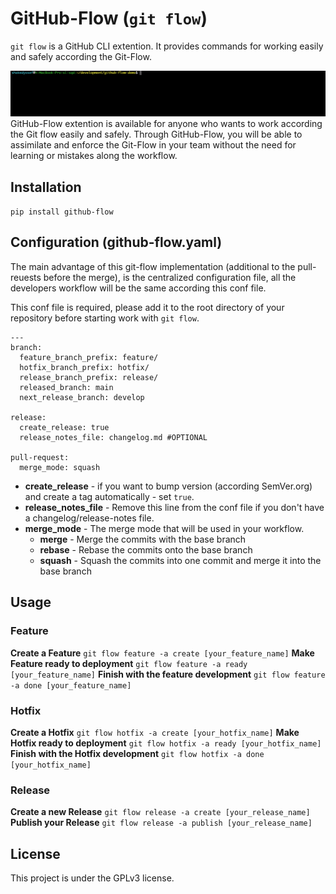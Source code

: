 # GitHub-Flow (`git flow`)

`git flow` is a GitHub CLI extention. It provides commands for working easily and safely according the Git-Flow.

![create feature](https://github.com/ShakedBraimok/github-flow-assets/blob/master/create-feature-example.gif)
GitHub-Flow extention is available for anyone who wants to work according the Git flow easily and safely.
Through GitHub-Flow, you will be able to assimilate and enforce the Git-Flow in your team without the need for learning or mistakes along the workflow.

## Installation
`pip install github-flow`

## Configuration (github-flow.yaml)
The main advantage of this git-flow implementation (additional to the pull-reuests before the merge),
is the centralized configuration file, all the developers workflow will be the same according this conf file.

This conf file is required, please add it to the root directory of your repository before starting work with `git flow`. 

```
---
branch:
  feature_branch_prefix: feature/
  hotfix_branch_prefix: hotfix/
  release_branch_prefix: release/
  released_branch: main
  next_release_branch: develop

release:
  create_release: true
  release_notes_file: changelog.md #OPTIONAL

pull-request:
  merge_mode: squash
```

- **create_release** - if you want to bump version (according SemVer.org) and create a tag automatically - set `true`.
- **release_notes_file** - Remove this line from the conf file if you don't have a changelog/release-notes file.
- **merge_mode** - The merge mode that will be used in your workflow.
  - **merge** - Merge the commits with the base branch
  - **rebase** - Rebase the commits onto the base branch
  - **squash** - Squash the commits into one commit and merge it into the base branch

## Usage
### Feature
**Create a Feature**
`git flow feature -a create [your_feature_name]`
**Make Feature ready to deployment**
`git flow feature -a ready [your_feature_name]`
**Finish with the feature development**
`git flow feature -a done [your_feature_name]`

### Hotfix
**Create a Hotfix**
`git flow hotfix -a create [your_hotfix_name]`
**Make Hotfix ready to deployment**
`git flow hotfix -a ready [your_hotfix_name]`
**Finish with the Hotfix development**
`git flow hotfix -a done [your_hotfix_name]`

### Release
**Create a new Release**
`git flow release -a create [your_release_name]`
**Publish your Release**
`git flow release -a publish [your_release_name]`

## License
This project is under the GPLv3 license.
